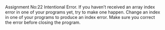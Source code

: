 Assignment No:22 Intentional Error.
If you haven’t received an array index error in one of your programs yet, try to make one happen. Change an index in one of your programs to produce an index error. Make sure you correct the error before closing the program.